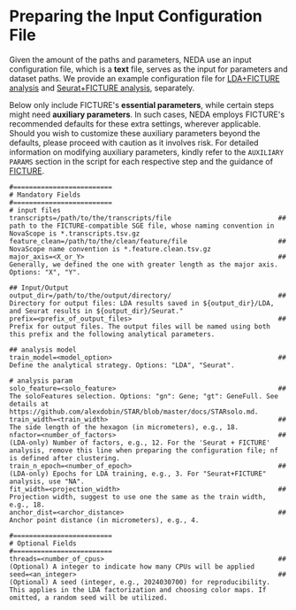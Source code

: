 # Preparing the Input Configuration File

Given the amount of the paths and parameters, NEDA use an input configuration file, which is a **text** file, serves as the input for parameters and dataset paths. We provide an example configuration file for [LDA+FICTURE analysis](https://github.com/seqscope/NovaScope-exemplary-downstream-analysis/blob/main/input_data_and_params/input_data_and_params_lda.txt) and [Seurat+FICTURE analysis](https://github.com/seqscope/NovaScope-exemplary-downstream-analysis/blob/main/input_data_and_params/input_data_and_params_seurat.txt), separately. 

Below only include FICTURE's **essential parameters**, while certain steps might need **auxiliary parameters**. In such cases, NEDA employs FICTURE's recommended defaults for these extra settings, wherever applicable. Should you wish to customize these auxiliary parameters beyond the defaults, please proceed with caution as it involves risk. For detailed information on modifying auxiliary parameters, kindly refer to the `AUXILIARY PARAMS` section in the script for each respective step and the guidance of [FICTURE](https://github.com/seqscope/ficture/tree/protocol).

```
#=========================
# Mandatory Fields
#=========================
# input files
transcripts=/path/to/the/transcripts/file                           ## path to the FICTURE-compatible SGE file, whose naming convention in NovaScope is *.transcripts.tsv.gz
feature_clean=/path/to/the/clean/feature/file                       ## NovaScope name convention is *.feature.clean.tsv.gz
major_axis=<X_or_Y>                                                 ## Generally, we defined the one with greater length as the major axis. Options: "X", "Y".

## Input/Output 
output_dir=/path/to/the/output/directory/                           ## Directory for output files: LDA results saved in ${output_dir}/LDA, and Seurat results in ${output_dir}/Seurat."
prefix=<prefix_of_output_files>                                     ## Prefix for output files. The output files will be named using both this prefix and the following analytical parameters.

## analysis model
train_model=<model_option>                                          ## Define the analytical strategy. Options: "LDA", "Seurat".

# analysis param
solo_feature=<solo_feature>                                         ## The soloFeatures selection. Options: "gn": Gene; "gt": GeneFull. See details at https://github.com/alexdobin/STAR/blob/master/docs/STARsolo.md.
train_width=<train_width>                                           ## The side length of the hexagon (in micrometers), e.g., 18.
nfactor=<number_of_factors>                                         ## (LDA-only) Number of factors, e.g., 12. For the 'Seurat + FICTURE' analysis, remove this line when preparing the configuration file; nf is defined after clustering.
train_n_epoch=<number_of_epoch>                                     ## (LDA-only) Epochs for LDA training, e.g., 3. For "Seurat+FICTURE" analysis, use "NA".
fit_width=<projection_width>                                        ## Projection width, suggest to use one the same as the train width, e.g., 18.
anchor_dist=<archor_distance>                                       ## Anchor point distance (in micrometers), e.g., 4.

#=========================
# Optional Fields
#=========================
threads=<number_of_cpus>                                            ## (Optional) A integer to indicate how many CPUs will be applied 
seed=<an_integer>                                                   ## (Optional) A seed (integer, e.g., 2024030700) for reproducibility. This applies in the LDA factorization and choosing color maps. If omitted, a random seed will be utilized.

```


